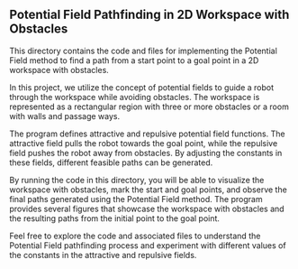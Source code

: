 ## Potential Field Pathfinding in 2D Workspace with Obstacles

This directory contains the code and files for implementing the Potential Field method to find a path from a start point to a goal point in a 2D workspace with obstacles.

In this project, we utilize the concept of potential fields to guide a robot through the workspace while avoiding obstacles. The workspace is represented as a rectangular region with three or more obstacles or a room with walls and passage ways.

The program defines attractive and repulsive potential field functions. The attractive field pulls the robot towards the goal point, while the repulsive field pushes the robot away from obstacles. By adjusting the constants in these fields, different feasible paths can be generated.

By running the code in this directory, you will be able to visualize the workspace with obstacles, mark the start and goal points, and observe the final paths generated using the Potential Field method. The program provides several figures that showcase the workspace with obstacles and the resulting paths from the initial point to the goal point.

Feel free to explore the code and associated files to understand the Potential Field pathfinding process and experiment with different values of the constants in the attractive and repulsive fields.
